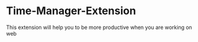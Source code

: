 # Time-Manager-Extension
This extension will help you to be more productive when you are working on web

